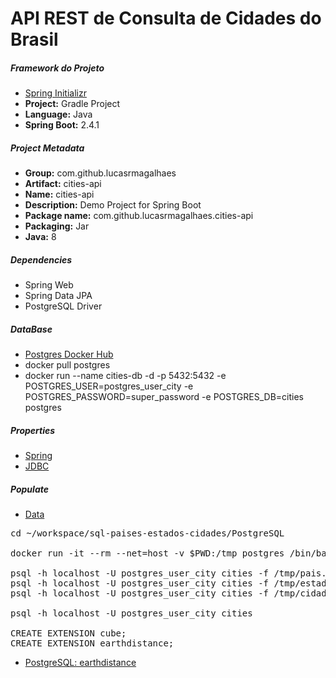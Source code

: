 # API REST de Consulta de Cidades do Brasil

##### Framework do Projeto
- [Spring Initializr](https://start.spring.io/ "Spring Initializr")
- **Project:** Gradle Project
- **Language:** Java
- **Spring Boot:** 2.4.1

##### Project Metadata
- **Group:** com.github.lucasrmagalhaes
- **Artifact:** cities-api
- **Name:** cities-api
- **Description:** Demo Project for Spring Boot
- **Package name:** com.github.lucasrmagalhaes.cities-api
- **Packaging:** Jar
- **Java:** 8

##### Dependencies
- Spring Web
- Spring Data JPA
- PostgreSQL Driver

##### DataBase
- [Postgres Docker Hub](https://hub.docker.com/_/postgres "Postgres Docker Hub")
- docker pull postgres
- docker run --name cities-db -d -p 5432:5432 -e POSTGRES_USER=postgres_user_city -e POSTGRES_PASSWORD=super_password -e POSTGRES_DB=cities postgres

##### Properties
- [Spring](https://docs.spring.io/spring-boot/docs/current/reference/html/appendix-application-properties.html "Spring")
- [JDBC](https://www.codejava.net/java-se/jdbc/jdbc-database-connection-url-for-common-databases "JDBC")

##### Populate
- [Data](https://github.com/chinnonsantos/sql-paises-estados-cidades/tree/master/PostgreSQL "Data")

<pre>
cd ~/workspace/sql-paises-estados-cidades/PostgreSQL

docker run -it --rm --net=host -v $PWD:/tmp postgres /bin/bash

psql -h localhost -U postgres_user_city cities -f /tmp/pais.sql
psql -h localhost -U postgres_user_city cities -f /tmp/estado.sql
psql -h localhost -U postgres_user_city cities -f /tmp/cidade.sql

psql -h localhost -U postgres_user_city cities

CREATE EXTENSION cube; 
CREATE EXTENSION earthdistance;
</pre>

- [PostgreSQL: earthdistance](https://www.postgresql.org/docs/current/earthdistance.html "PostgreSQL: earthdistance")
